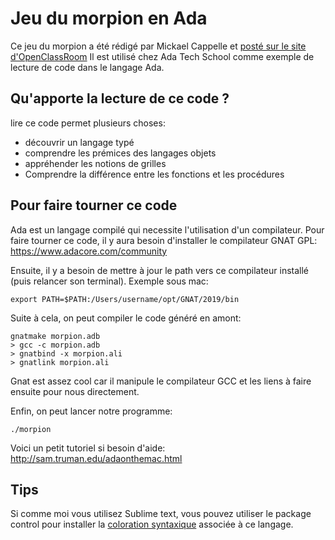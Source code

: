 # Jeu du morpion en Ada

Ce jeu du morpion a été rédigé par Mickael Cappelle et [posté sur le site d'OpenClassRoom](https://openclassrooms.com/forum/sujet/algo-tous-langages-parties-de-morpion-96556)
Il est utilisé chez Ada Tech School comme exemple de lecture de code dans le langage Ada.

## Qu'apporte la lecture de ce code ?

lire ce code permet plusieurs choses:
- découvrir un langage typé
- comprendre les prémices des langages objets
- appréhender les notions de grilles
- Comprendre la différence entre les fonctions et les procédures

## Pour faire tourner ce code

Ada est un langage compilé qui necessite l'utilisation d'un compilateur.
Pour faire tourner ce code, il y aura besoin d'installer le compilateur GNAT GPL: https://www.adacore.com/community

Ensuite, il y a besoin de mettre à jour le path vers ce compilateur installé (puis relancer son terminal).
Exemple sous mac:
```
export PATH=$PATH:/Users/username/opt/GNAT/2019/bin
```

Suite à cela, on peut compiler le code généré en amont:
```
gnatmake morpion.adb
> gcc -c morpion.adb
> gnatbind -x morpion.ali
> gnatlink morpion.ali
```
Gnat est assez cool car il manipule le compilateur GCC et les liens à faire ensuite pour nous directement.

Enfin, on peut lancer notre programme:
```
./morpion
```

Voici un petit tutoriel si besoin d'aide: http://sam.truman.edu/adaonthemac.html

## Tips

Si comme moi vous utilisez Sublime text, vous pouvez utiliser le package control pour installer la [coloration syntaxique](https://www.radford.edu/~nokie/classes/320/compileInstall.html) associée à ce langage.
